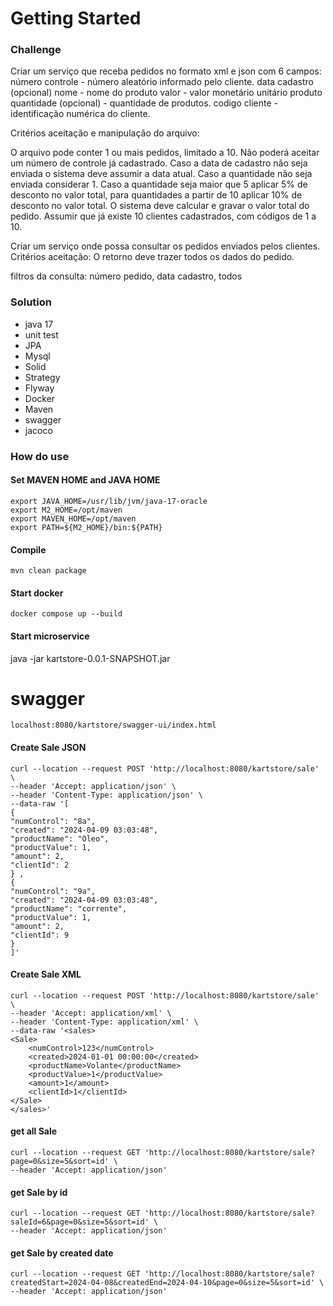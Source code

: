 # Getting Started

### Challenge 

Criar um serviço que receba pedidos no formato xml e json com 6 campos:
número controle - número aleatório informado pelo cliente.
data cadastro (opcional)
nome - nome do produto
valor - valor monetário unitário produto
quantidade (opcional) - quantidade de produtos.
codigo cliente - identificação numérica do cliente.

Critérios aceitação e manipulação do arquivo:

O arquivo pode conter 1 ou mais pedidos, limitado a 10.
Não poderá aceitar um número de controle já cadastrado.
Caso a data de cadastro não seja enviada o sistema deve assumir a data atual.
Caso a quantidade não seja enviada considerar 1.
Caso a quantidade seja maior que 5 aplicar 5% de desconto no valor total, para quantidades a partir de 10 aplicar 10% de desconto no valor total.
O sistema deve calcular e gravar o valor total do pedido.
Assumir que já existe 10 clientes cadastrados, com códigos de 1 a 10.


Criar um serviço onde possa consultar os pedidos enviados pelos clientes.
Critérios aceitação:
O retorno deve trazer todos os dados do pedido.

filtros da consulta:
número pedido, data cadastro, todos

### Solution

- java 17
- unit test
- JPA
- Mysql
- Solid
- Strategy
- Flyway
- Docker
- Maven
- swagger
- jacoco

### How do use

#### Set MAVEN HOME and JAVA HOME 
```
export JAVA_HOME=/usr/lib/jvm/java-17-oracle
export M2_HOME=/opt/maven
export MAVEN_HOME=/opt/maven
export PATH=${M2_HOME}/bin:${PATH}
```

#### Compile
```
mvn clean package
```

#### Start docker
```
docker compose up --build
```

#### Start microservice 
java -jar kartstore-0.0.1-SNAPSHOT.jar

# swagger 
```
localhost:8080/kartstore/swagger-ui/index.html
```

#### Create Sale JSON
```
curl --location --request POST 'http://localhost:8080/kartstore/sale' \
--header 'Accept: application/json' \
--header 'Content-Type: application/json' \
--data-raw '[
{
"numControl": "8a",
"created": "2024-04-09 03:03:48",
"productName": "Oleo",
"productValue": 1,
"amount": 2,
"clientId": 2
} ,
{
"numControl": "9a",
"created": "2024-04-09 03:03:48",
"productName": "corrente",
"productValue": 1,
"amount": 2,
"clientId": 9
}  
]'
```

#### Create Sale XML
```
curl --location --request POST 'http://localhost:8080/kartstore/sale' \
--header 'Accept: application/xml' \
--header 'Content-Type: application/xml' \
--data-raw '<sales>
<Sale>
	<numControl>123</numControl>
	<created>2024-01-01 00:00:00</created>
	<productName>Volante</productName>
	<productValue>1</productValue>
	<amount>1</amount>
	<clientId>1</clientId>
</Sale>
</sales>'
```


#### get all Sale 
```
curl --location --request GET 'http://localhost:8080/kartstore/sale?page=0&size=5&sort=id' \
--header 'Accept: application/json'
```


#### get Sale by id
```
curl --location --request GET 'http://localhost:8080/kartstore/sale?saleId=6&page=0&size=5&sort=id' \
--header 'Accept: application/json'
```


#### get Sale by created date
```
curl --location --request GET 'http://localhost:8080/kartstore/sale?createdStart=2024-04-08&createdEnd=2024-04-10&page=0&size=5&sort=id' \
--header 'Accept: application/json'
```







